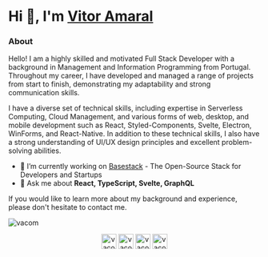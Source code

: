 # Hi 👋, I'm [Vitor Amaral](https://twitter.com/vacom_me)

### **About**

Hello! I am a highly skilled and motivated Full Stack Developer with a background in Management and Information Programming from Portugal. Throughout my career, I have developed and managed a range of projects from start to finish, demonstrating my adaptability and strong communication skills.

I have a diverse set of technical skills, including expertise in Serverless Computing, Cloud Management, and various forms of web, desktop, and mobile development such as React, Styled-Components, Svelte, Electron, WinForms, and React-Native. In addition to these technical skills, I also have a strong understanding of UI/UX design principles and excellent problem-solving abilities.

- 🔭 I’m currently working on [Basestack](https://basestack.co/) - The Open-Source Stack for Developers and Startups
- 💬 Ask me about **React, TypeScript, Svelte, GraphQL**

If you would like to learn more about my background and experience, please don't hesitate to contact me.


<p align="left"> <img src="https://komarev.com/ghpvc/?username=vacom" alt="vacom" /> </p>

<p align="center">
<a href="https://dev.to/vacom" target="blank"><img align="center" src="https://cdn.jsdelivr.net/npm/simple-icons@3.0.1/icons/dev-dot-to.svg" alt="vacom" height="30" width="30" /></a>
<a href="https://twitter.com/_vacom" target="blank"><img align="center" src="https://cdn.jsdelivr.net/npm/simple-icons@3.0.1/icons/twitter.svg" alt="vacom_me" height="30" width="30" /></a>
<a href="https://linkedin.com/in/vacom" target="blank"><img align="center" src="https://cdn.jsdelivr.net/npm/simple-icons@3.0.1/icons/linkedin.svg" alt="vacom" height="30" width="30" /></a>
<a href="https://codesandbox.com/vacom" target="blank"><img align="center" src="https://cdn.jsdelivr.net/npm/simple-icons@3.0.1/icons/codesandbox.svg" alt="vacom" height="30" width="30" /></a>
</p>




